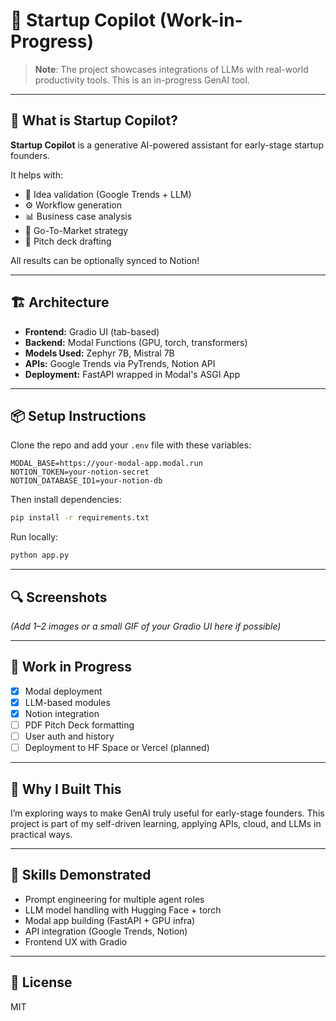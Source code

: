 # 🚀 Startup Copilot (Work-in-Progress)

> **Note**: The project showcases integrations of LLMs with real-world productivity tools. This is an in-progress GenAI tool. 

---

## 🧠 What is Startup Copilot?

**Startup Copilot** is a generative AI-powered assistant for early-stage startup founders.

It helps with:
- 🧠 Idea validation (Google Trends + LLM)
- ⚙️ Workflow generation
- 📊 Business case analysis
- 🎯 Go-To-Market strategy
- 📣 Pitch deck drafting

All results can be optionally synced to Notion!

---

## 🏗️ Architecture

- **Frontend:** Gradio UI (tab-based)
- **Backend:** Modal Functions (GPU, torch, transformers)
- **Models Used:** Zephyr 7B, Mistral 7B
- **APIs:** Google Trends via PyTrends, Notion API
- **Deployment:** FastAPI wrapped in Modal's ASGI App

---

## 📦 Setup Instructions

Clone the repo and add your `.env` file with these variables:

```env
MODAL_BASE=https://your-modal-app.modal.run
NOTION_TOKEN=your-notion-secret
NOTION_DATABASE_ID1=your-notion-db
```

Then install dependencies:

```bash
pip install -r requirements.txt
```

Run locally:
```bash
python app.py
```

---

## 🔍 Screenshots

*(Add 1–2 images or a small GIF of your Gradio UI here if possible)*

---

## 🚧 Work in Progress

- [x] Modal deployment
- [x] LLM-based modules
- [x] Notion integration
- [ ] PDF Pitch Deck formatting
- [ ] User auth and history
- [ ] Deployment to HF Space or Vercel (planned)

---

## 💬 Why I Built This

I’m exploring ways to make GenAI truly useful for early-stage founders. This project is part of my self-driven learning, applying APIs, cloud, and LLMs in practical ways.

---

## 🧠 Skills Demonstrated

- Prompt engineering for multiple agent roles
- LLM model handling with Hugging Face + torch
- Modal app building (FastAPI + GPU infra)
- API integration (Google Trends, Notion)
- Frontend UX with Gradio

---

## 📄 License

MIT
